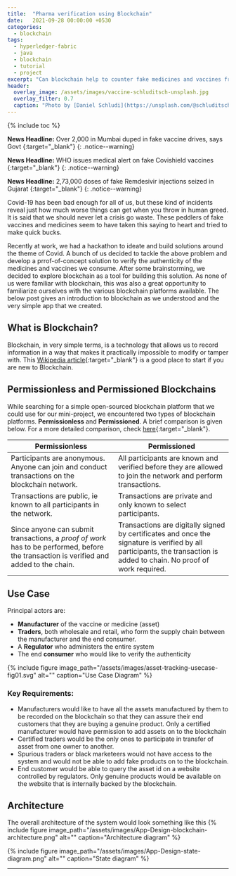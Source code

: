```yaml
---
title:  "Pharma verification using Blockchain"
date:   2021-09-28 00:00:00 +0530
categories: 
  - blockchain 
tags: 
  - hyperledger-fabric
  - java
  - blockchain
  - tutorial
  - project
excerpt: "Can blockchain help to counter fake medicines and vaccines from entering the market?"
header:
  overlay_image: /assets/images/vaccine-schluditsch-unsplash.jpg
  overlay_filter: 0.7
  caption: "Photo by [Daniel Schludi](https://unsplash.com/@schluditsch?utm_source=unsplash&utm_medium=referral&utm_content=creditCopyText) on [Unsplash](https://unsplash.com/s/photos/vaccine?utm_source=unsplash&utm_medium=referral&utm_content=creditCopyText)"
---
```


{% include toc %}

**News Headline:** Over 2,000 in Mumbai duped in fake vaccine drives, says Govt [<i class="fas fa-xs fa-link" aria-hidden="true"></i>][1]{:target="_blank"}
{: .notice--warning}

**News Headline:** WHO issues medical alert on fake Covishield vaccines [<i class="fas fa-sm fa-link" aria-hidden="true"></i>][2]{:target="_blank"}
{: .notice--warning}

**News Headline:** 2,73,000 doses of fake Remdesivir injections seized in Gujarat [<i class="fas fa-sm fa-link" aria-hidden="true"></i>][3]{:target="_blank"}
{: .notice--warning}


Covid-19 has been bad enough for all of us, but these kind of incidents reveal just how much worse things can get when you throw in human greed. It is said that we should never let a crisis go waste. These peddlers of fake vaccines and medicines seem to have taken this saying to heart and tried to make quick bucks. 

Recently at work, we had a hackathon to ideate and build solutions around the theme of Covid. A bunch of us decided to tackle the above problem and develop a prrof-of-concept solution to verify the authenticity of the medicines and vaccines we consume. After some brainstorming, we decided to explore blockchain as a tool for building this solution. As none of us were familiar with blockchain, this was also a great opportunity to familiarize ourselves with the various blockchain platforms available. The below post gives an introduction to blockchain as we understood and the very simple app that we created. 


## What is Blockchain?
Blockchain, in very simple terms, is a technology that allows us to record information in a way that makes it practically impossible to modify or tamper with. This [Wikipedia article][4]{:target="_blank"} is a good place to start if you are new to Blockchain.

## Permissionless and Permissioned Blockchains
While searching for a simple open-sourced blockchain platform that we could use for our mini-project, we encountered two types of blockchain platforms. **Permissionless** and **Permissioned**. A brief comparison is given below. For a more detailed comparison, check [here][5]{:target="_blank"}.

| Permissionless | Permissioned |
|----------------|--------------|
| Participants are anonymous. Anyone can join and conduct transactions on the blockchain network. | All participants are known and verified before they are allowed to join the network and perform transactions.  
| Transactions are public, ie known to all participants in the network. | Transactions are private and only known to select participants.
| Since anyone can submit transactions, a *proof of work* has to be performed, before the transaction is verified and added to the chain. | Transactions are digitally signed by certificates and once the signature is verified by all participants, the transaction is added to chain. No proof of work required.


## Use Case
Principal actors are:
- **Manufacturer** of the vaccine or medicine (asset)
- **Traders**, both wholesale and retail, who form the supply chain between the manufacturer and the end consumer. 
- A **Regulator** who administers the entire system
- The end **consumer** who would like to verify the authenticity 

{% include figure image_path="/assets/images/asset-tracking-usecase-fig01.svg" alt="" caption="Use Case Diagram" %}

### Key Requirements:
- Manufacturers would like to have all the assets manufactured by them to be recorded on the blockchain so that they can assure their end customers that they are buying a genuine product. Only a certified manufacturer would have permission to add assets on to the blockchain 
- Certified traders would be the only ones to participate in transfer of asset from one owner to another. 
- Spurious traders or black marketeers would not have access to the system and would not be able to add fake products on to the blockchain.
- End customer would be able to query the asset id on a website controlled by regulators. Only genuine products would be available on the website that is internally backed by the blockchain.


## Architecture

The overall architecture of the system would look something like this
{% include figure image_path="/assets/images/App-Design-blockchain-architecture.png" alt="" caption="Architecture diagram" %}

{% include figure image_path="/assets/images/App-Design-state-diagram.png" alt="" caption="State diagram" %}





---
[1]: https://timesofindia.indiatimes.com/india/over-2000-in-mumbai-duped-in-fake-vaccine-drives-says-govt/articleshow/83827768.cms
[2]: https://www.livemint.com/science/health/who-issues-medical-alert-on-fake-covishield-vaccines-11629224524851.html
[3]: https://economictimes.indiatimes.com/news/india/273000-doses-of-fake-remdesivir-injections-seized-in-gujarat/videoshow/82369088.cms?from=mdr
[4]: https://en.wikipedia.org/wiki/Blockchain
[5]: https://searchcio.techtarget.com/tip/Permissioned-vs-permissionless-blockchains-Key-differences